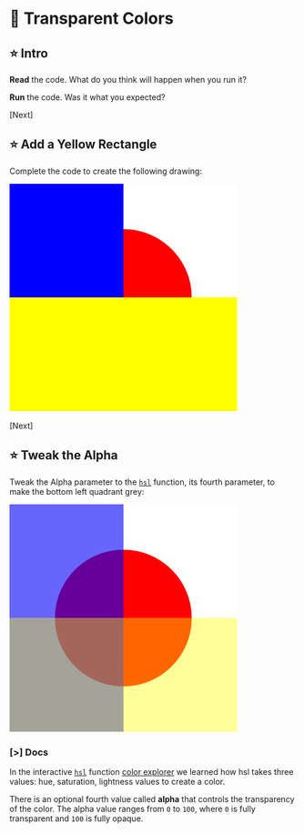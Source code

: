 # 🌈 Transparent Colors

## ⭐ Intro

**Read** the code. What do you think will happen when you run it?

**Run** the code. Was it what you expected?

[Next]

## ⭐ Add a Yellow Rectangle

Complete the code to create the following drawing:

![simple drawing of circles and squares](img/red-dot-two-squares.svg)

[Next]

## ⭐ Tweak the Alpha

Tweak the Alpha parameter to the [`hsl`] function, its fourth parameter, to make
the bottom left quadrant grey:

![simple drawing of circles and squares](img/red-dot-two-squares-alpha.svg)

### [>] Docs

In the interactive [`hsl`] function [color explorer](../loops/hsl.md) we learned how hsl
takes three values: hue, saturation, lightness values to create a color.

There is an optional fourth value called **alpha** that controls the
transparency of the color. The alpha value ranges from `0` to `100`, where `0`
is fully transparent and `100` is fully opaque.

[`hsl`]: /docs/builtins.html#hsl
